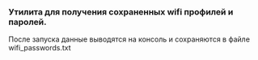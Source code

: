 ### Утилита для получения сохраненных wifi профилей и паролей.
После запуска данные выводятся на консоль и сохраняются в файле wifi_passwords.txt